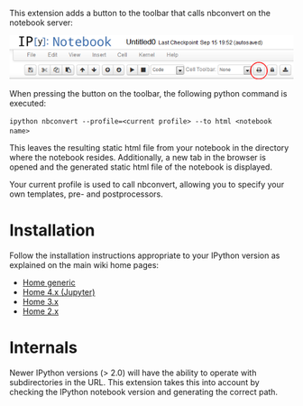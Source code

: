 This extension adds a button to the toolbar that calls nbconvert on the notebook server:

![](printview-button.png)

When pressing the button on the toolbar, the following python command is executed:

`ipython nbconvert --profile=<current profile> --to html <notebook name>`

This leaves the resulting static html file from your notebook in the directory where the notebook resides. Additionally, a new tab in the browser is opened and the generated static html file of the notebook is displayed.

Your current profile is used to call nbconvert, allowing you to specify your own templates, pre- and postprocessors. 


Installation
============

Follow the installation instructions appropriate to your IPython version as explained on the main wiki home pages:
* [Home generic](Home)
* [Home 4.x (Jupyter)](Home-4.x-(Jupyter))
* [Home 3.x](Home-3.x)
* [Home 2.x](Home-2.x)


Internals
=========

Newer IPython versions (> 2.0) will have the ability to operate with subdirectories in the URL.
This extension takes this into account by checking the IPython notebook version and generating the correct path.
